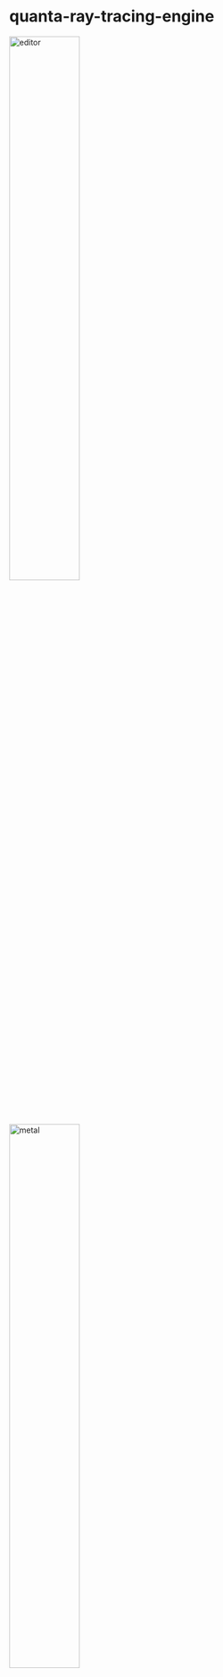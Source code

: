 # quanta-ray-tracing-engine

<!-- ![Image](https://github.com/user-attachments/assets/f20ffde5-9668-4cd0-a644-08284b64cc89) -->

<img src="https://github.com/user-attachments/assets/f20ffde5-9668-4cd0-a644-08284b64cc89" alt="editor" width="50%" height="auto">
<img src="https://github.com/user-attachments/assets/37113925-4ee4-4ae2-aa66-45d0e991c627" alt="metal" width="50%" height="auto">

## Dependencies

### GLFW

repo: [github.com/glfw/glfw](https://github.com/glfw/glfw.git)

### GLM

repo: [github.com/g-truc/glm](https://github.com/g-truc/glm)

### MapleUI

repo: [github.com/sethclim/MapleUI](https://github.com/sethclim/MapleUI)
